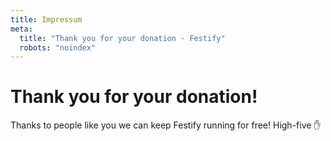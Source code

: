 ```yaml
---
title: Impressum
meta:
  title: "Thank you for your donation - Festify"
  robots: "noindex"
---
```


# Thank you for your donation!

Thanks to people like you we can keep Festify running for free! High-five ✋
